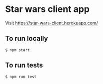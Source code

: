 # Star wars client app

Visit https://star-wars-client.herokuapp.com/ 

## To run locally
```
$ npm start
```

## To run tests
```
$ npm run test
```
